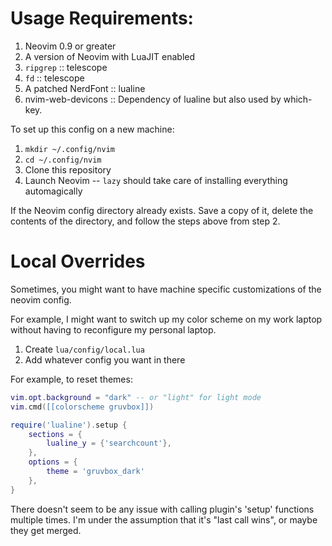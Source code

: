 # Usage Requirements:
1. Neovim 0.9 or greater
2. A version of Neovim with LuaJIT enabled
3. `ripgrep` :: telescope
4. `fd` :: telescope
5. A patched NerdFont :: lualine
6. nvim-web-devicons :: Dependency of lualine but also used by
   which-key.

To set up this config on a new machine:
1. `mkdir ~/.config/nvim`
2. `cd ~/.config/nvim`
3. Clone this repository
4. Launch Neovim -- `lazy` should take care of installing everything automagically

If the Neovim config directory already exists. Save a copy of it, delete the
contents of the directory, and follow the steps above from step 2.

# Local Overrides
Sometimes, you might want to have machine specific customizations of the neovim config.

For example, I might want to switch up my color scheme on my work laptop without having
to reconfigure my personal laptop.

1. Create `lua/config/local.lua`
2. Add whatever config you want in there

For example, to reset themes:
```lua
vim.opt.background = "dark" -- or "light" for light mode
vim.cmd([[colorscheme gruvbox]])

require('lualine').setup {
    sections = {
        lualine_y = {'searchcount'},
    },
    options = {
        theme = 'gruvbox_dark'
    },
}
```
There doesn't seem to be any issue with calling plugin's 'setup' functions multiple times.
I'm under the assumption that it's "last call wins", or maybe they get merged.
